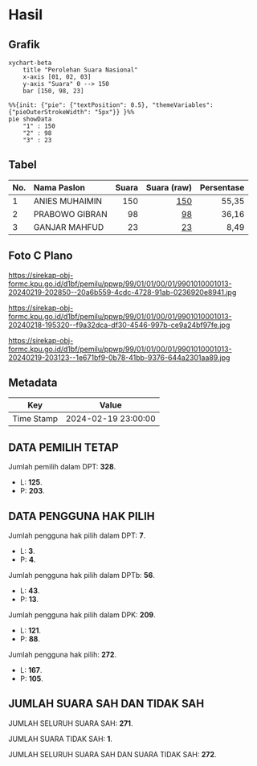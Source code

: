 # Hasil

## Grafik

```mermaid
xychart-beta
    title "Perolehan Suara Nasional"
    x-axis [01, 02, 03]
    y-axis "Suara" 0 --> 150
    bar [150, 98, 23]
```

```mermaid
%%{init: {"pie": {"textPosition": 0.5}, "themeVariables": {"pieOuterStrokeWidth": "5px"}} }%%
pie showData
    "1" : 150
    "2" : 98
    "3" : 23
```

## Tabel

| No. | Nama Paslon    | Suara | Suara (raw) | Persentase |
|:--- |:-------------- | -----:| -----------:| ----------:|
| 1   | ANIES MUHAIMIN | 150   | [150][p-1]  | 55,35      |
| 2   | PRABOWO GIBRAN | 98    | [98][p-2]   | 36,16      |
| 3   | GANJAR MAHFUD  | 23    | [23][p-3]   | 8,49       |


[p-1]: https://github.com/gigit-pemilu/pemilu-2024/blob/main/pilpres/hitung-suara/sub/99-luar-negeri/sub/01-abu-dhabi-uni-emirat-arab/sub/01-abu-dhabi-uni-emirat-arab/sub/0001-abu-dhabi-uni-emirat-arab/sub/013-ksk-004/sub/paslon-1.txt
[p-2]: https://github.com/gigit-pemilu/pemilu-2024/blob/main/pilpres/hitung-suara/sub/99-luar-negeri/sub/01-abu-dhabi-uni-emirat-arab/sub/01-abu-dhabi-uni-emirat-arab/sub/0001-abu-dhabi-uni-emirat-arab/sub/013-ksk-004/sub/paslon-2.txt
[p-3]: https://github.com/gigit-pemilu/pemilu-2024/blob/main/pilpres/hitung-suara/sub/99-luar-negeri/sub/01-abu-dhabi-uni-emirat-arab/sub/01-abu-dhabi-uni-emirat-arab/sub/0001-abu-dhabi-uni-emirat-arab/sub/013-ksk-004/sub/paslon-3.txt

## Foto C Plano

https://sirekap-obj-formc.kpu.go.id/d1bf/pemilu/ppwp/99/01/01/00/01/9901010001013-20240219-202850--20a6b559-4cdc-4728-91ab-0236920e8941.jpg

https://sirekap-obj-formc.kpu.go.id/d1bf/pemilu/ppwp/99/01/01/00/01/9901010001013-20240218-195320--f9a32dca-df30-4546-997b-ce9a24bf97fe.jpg

https://sirekap-obj-formc.kpu.go.id/d1bf/pemilu/ppwp/99/01/01/00/01/9901010001013-20240219-203123--1e671bf9-0b78-41bb-9376-644a2301aa89.jpg


## Metadata

| Key        | Value               |
| ---------- | ------------------- |
| Time Stamp | 2024-02-19 23:00:00 |


## DATA PEMILIH TETAP

Jumlah pemilih dalam DPT: **328**.
 * L: **125**.
 * P: **203**.

## DATA PENGGUNA HAK PILIH

Jumlah pengguna hak pilih dalam DPT: **7**.
 * L: **3**.
 * P: **4**.

Jumlah pengguna hak pilih dalam DPTb: **56**.
 * L: **43**.
 * P: **13**.

Jumlah pengguna hak pilih dalam DPK: **209**.
 * L: **121**.
 * P: **88**.

Jumlah pengguna hak pilih: **272**.
 * L: **167**.
 * P: **105**.

## JUMLAH SUARA SAH DAN TIDAK SAH

JUMLAH SELURUH SUARA SAH: **271**.

JUMLAH SUARA TIDAK SAH: **1**.

JUMLAH SELURUH SUARA SAH DAN SUARA TIDAK SAH: **272**.


